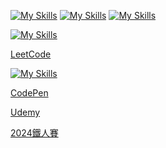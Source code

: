 [![My Skills](https://skillicons.dev/icons?i=js,html,css,bootstrap)](https://skillicons.dev)
[![My Skills](https://skillicons.dev/icons?i=py,django)](https://skillicons.dev)
[![My Skills](https://skillicons.dev/icons?i=git)](https://skillicons.dev)

[![My Skills](https://skillicons.dev/icons?i=leetcode)](https://skillicons.dev)

[LeetCode](https://leetcode.com/u/RDNNN/)

[![My Skills](https://skillicons.dev/icons?i=codepen)](https://skillicons.dev)

[CodePen](https://codepen.io/RDNNNNN)

[Udemy](https://www.udemy.com/user/ma-yu-deng/)

[2024鐵人賽](https://ithelp.ithome.com.tw/users/20168290/ironman/7118)
